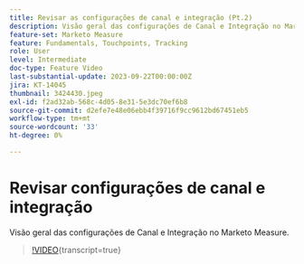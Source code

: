 ```yaml
---
title: Revisar as configurações de canal e integração (Pt.2)
description: Visão geral das configurações de Canal e Integração no Marketo Measure.
feature-set: Marketo Measure
feature: Fundamentals, Touchpoints, Tracking
role: User
level: Intermediate
doc-type: Feature Video
last-substantial-update: 2023-09-22T00:00:00Z
jira: KT-14045
thumbnail: 3424430.jpeg
exl-id: f2ad32ab-568c-4d05-8e31-5e3dc70ef6b8
source-git-commit: d2efe7e48e06ebb4f39716f9cc9612bd67451eb5
workflow-type: tm+mt
source-wordcount: '33'
ht-degree: 0%

---
```


# Revisar configurações de canal e integração

Visão geral das configurações de Canal e Integração no Marketo Measure.

>[!VIDEO](https://video.tv.adobe.com/v/3424430/?learn=on){transcript=true}
